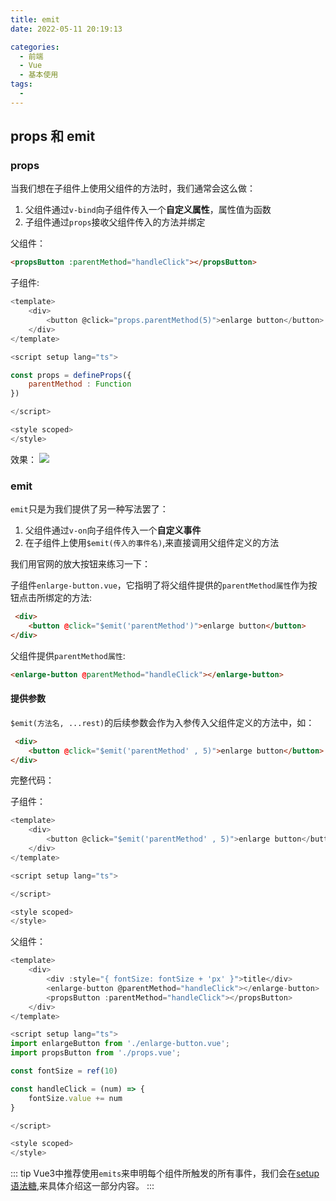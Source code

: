 ```yaml
---
title: emit
date: 2022-05-11 20:19:13

categories:
  - 前端
  - Vue
  - 基本使用
tags:
  - 
---
```


## props 和 emit

### props

当我们想在子组件上使用父组件的方法时，我们通常会这么做：
1. 父组件通过`v-bind`向子组件传入一个**自定义属性**，属性值为函数
2. 子组件通过`props`接收父组件传入的方法并绑定

父组件：

```html
<propsButton :parentMethod="handleClick"></propsButton>
```

子组件:

```javascript
<template>
    <div>
        <button @click="props.parentMethod(5)">enlarge button</button>
    </div>
</template>

<script setup lang="ts">

const props = defineProps({
    parentMethod : Function
})

</script>

<style scoped>
</style>
```

效果：
![](https://linyc.oss-cn-beijing.aliyuncs.com/emit.gif)

### emit

`emit`只是为我们提供了另一种写法罢了：
1.  父组件通过`v-on`向子组件传入一个**自定义事件**
2.  在子组件上使用`$emit(传入的事件名)`,来直接调用父组件定义的方法

我们用官网的放大按钮来练习一下：

子组件`enlarge-button.vue`，它指明了将父组件提供的`parentMethod属性`作为按钮点击所绑定的方法:

```html
 <div>
    <button @click="$emit('parentMethod')">enlarge button</button>
</div>
```

父组件提供`parentMethod属性`:
```html
<enlarge-button @parentMethod="handleClick"></enlarge-button>
```

#### 提供参数

`$emit(方法名, ...rest)`的后续参数会作为入参传入父组件定义的方法中，如：

```html
 <div>
    <button @click="$emit('parentMethod' , 5)">enlarge button</button>
</div>
```

完整代码：

子组件：

```javascript
<template>
    <div>
        <button @click="$emit('parentMethod' , 5)">enlarge button</button>
    </div>
</template>

<script setup lang="ts">

</script>

<style scoped>
</style>
```

父组件：

```javascript
<template>
    <div>
        <div :style="{ fontSize: fontSize + 'px' }">title</div>
        <enlarge-button @parentMethod="handleClick"></enlarge-button>
        <propsButton :parentMethod="handleClick"></propsButton>
    </div>
</template>

<script setup lang="ts">
import enlargeButton from './enlarge-button.vue';
import propsButton from './props.vue';

const fontSize = ref(10)

const handleClick = (num) => {
    fontSize.value += num
}

</script>

<style scoped>
</style>
```


::: tip
Vue3中推荐使用`emits`来申明每个组件所触发的所有事件，我们会在[setup语法糖](/vue/Vue3/60.组合式API-setup语法糖.html#defineEmits),来具体介绍这一部分内容。
:::
